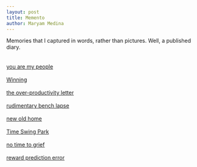 ```yaml
---
layout: post
title: Memento
author: Maryam Medina
---
```


Memories that I captured in words, rather than pictures. Well, a published diary.<br>
<br>
<br>
[you are my people](https://laviediu.github.io/memento/2025/10/16/you-are-my-people.html)
<br>
<br>
[Winning](https://laviediu.github.io/memento/2025/08/23/winning.html)
<br>
<br>
[the over-productivity letter](https://laviediu.github.io/memento/2025/06/05/the-overproductivity-letter.html)
<br>
<br>
[rudimentary bench lapse](https://laviediu.github.io/memento/2025/05/24/rudimentary-bench-lapse.html)
<br>
<br>
[new old home](https://laviediu.github.io/memento/2025/05/29/new-old-home.html)
<br>
<br>
[Time Swing Park](https://laviediu.github.io/memento/2025/05/05/time-swing-park.html)
<br>
<br>
[no time to grief](https://laviediu.github.io/memento/2025/06/29/no-time-to-grief.html)
<br>
<br>
[reward prediction error](https://laviediu.github.io/memento/2025/09/30/reward-prediction-error.html)
<br>
<br>